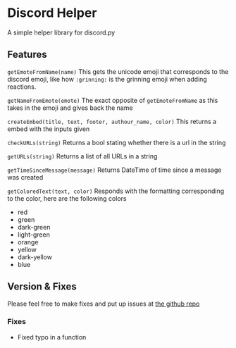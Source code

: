 # Discord Helper
A simple helper library for discord.py

## Features

`getEmoteFromName(name)`
This gets the unicode emoji that corresponds to the discord emoji, like how `:grinning:` is the grinning emoji when adding reactions.

`getNameFromEmote(emote)`
The exact opposite of `getEmoteFromName` as this takes in the emoji and gives back the name

`createEmbed(title, text, footer, authour_name, color)`
This returns a embed with the inputs given

`checkURLs(string)`
Returns a bool stating whether there is a url in the string

`getURLs(string)`
Returns a list of all URLs in a string

`getTimeSinceMessage(message)`
Returns DateTime of time since a message was created

`getColoredText(text, color)`
Responds with the formatting corresponding to the color, here are the following colors
- red
- green
- dark-green
- light-green
- orange
- yellow
- dark-yellow
- blue

## Version & Fixes

Please feel free to make fixes and put up issues at [the github repo](https://github.com/Ashvin-Ranjan/Discord-Helper)

### Fixes
- Fixed typo in a function